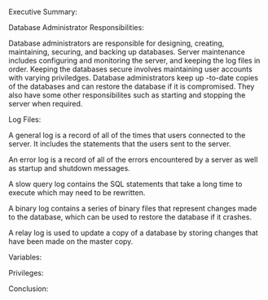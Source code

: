 Executive Summary:

Database Administrator Responsibilities:

Database administrators are responsible for designing, creating, maintaining, securing, and backing up databases. 
Server maintenance includes configuring and monitoring the server, and keeping the log files in order. Keeping 
the databases secure involves maintaining user accounts with varying priviledges. Database administrators keep up
-to-date copies of the databases and can restore the database if it is compromised. They also have some other 
responsibilites such as starting and stopping the server when required.

Log Files:

A general log is a record of all of the times that users connected to the server. It includes the statements that 
the users sent to the server. 

An error log is a record of all of the errors encountered by a server as well as startup and shutdown messages.

A slow query log contains the SQL statements that take a long time to execute which may need to be rewritten.

A binary log contains a series of binary files that represent changes made to the database, which can be used to 
restore the database if it crashes.

A relay log is used to update a copy of a database by storing changes that have been made on the master copy.

Variables:

Privileges:

Conclusion:
